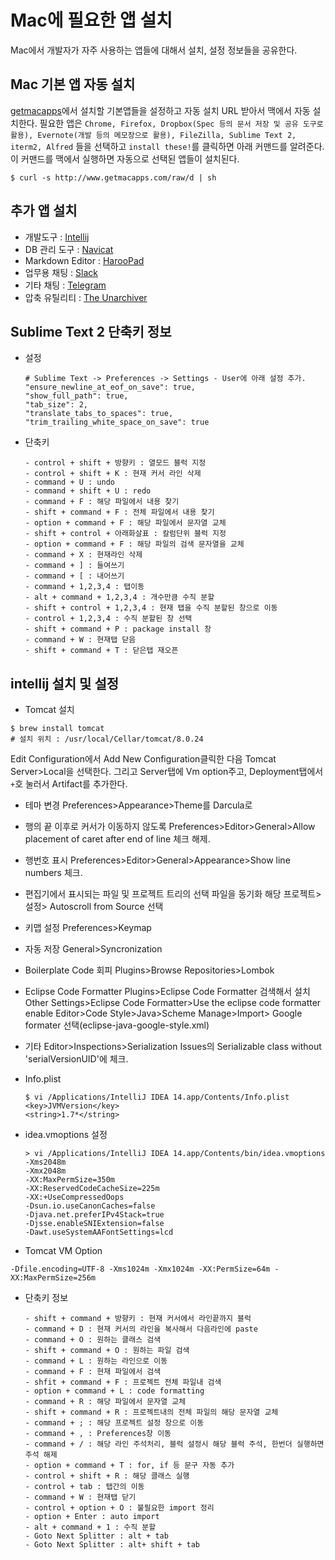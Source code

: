 Mac에 필요한 앱 설치
======================
Mac에서 개발자가 자주 사용하는 앱들에 대해서 설치, 설정 정보들을 공유한다.

Mac 기본 앱 자동 설치
---------------
[getmacapps][getmacapps]에서 설치할 기본앱들을 설정하고 자동 설치 URL 받아서 맥에서 자동 설치한다. 필요한 앱은 `Chrome, Firefox, Dropbox(Spec 등의 문서 저장 및 공유 도구로 활용), Evernote(개발 등의 메모장으로 활용), FileZilla, Sublime Text 2, iterm2, Alfred` 들을 선택하고 `install these!`를 클릭하면 아래 커맨드를 알려준다. 이 커맨드를 맥에서 실행하면 자동으로 선택된 앱들이 설치된다.
```
$ curl -s http://www.getmacapps.com/raw/d | sh
```

추가 앱 설치
---------------
- 개발도구 : [Intellij](https://www.jetbrains.com/idea/)
- DB 관리 도구 : [Navicat](http://www.navicat.com/)
- Markdown Editor : [HarooPad](http://pad.haroopress.com/user.html)
- 업무용 채팅 : [Slack](https://slack.com/apps)
- 기타 채팅 : [Telegram](https://www.telegram.org/)
- 압축 유틸리티 : [The Unarchiver](https://itunes.apple.com/en/app/the-unarchiver/id425424353?mt=12)

Sublime Text 2 단축키 정보
---------------
- 설정
	```
    # Sublime Text -> Preferences -> Settings - User에 아래 설정 추가.
    "ensure_newline_at_eof_on_save": true,
    "show_full_path": true,
    "tab_size": 2,
    "translate_tabs_to_spaces": true,
    "trim_trailing_white_space_on_save": true
    ```

- 단축키
    ```
    - control + shift + 방향키 : 열모드 블럭 지정
    - control + shift + K : 현재 커서 라인 삭제
    - command + U : undo
    - command + shift + U : redo
    - command + F : 해당 파일에서 내용 찾기
    - shift + command + F : 전체 파일에서 내용 찾기
    - option + command + F : 해당 파일에서 문자열 교체
    - shift + control + 아래화살표 : 칼럼단위 블럭 지정
    - option + command + F : 해당 파일의 검색 문자열을 교체
    - command + X : 현재라인 삭제
    - command + ] : 들여쓰기
    - command + [ : 내어쓰기
    - command + 1,2,3,4 : 탭이동
    - alt + command + 1,2,3,4 : 개수만큼 수직 분할
    - shift + control + 1,2,3,4 : 현재 탭을 수직 분할된 창으로 이동
    - control + 1,2,3,4 : 수직 분할된 창 선택
    - shift + command + P : package install 창
    - command + W : 현재탭 닫음
    - shift + command + T : 닫은탭 재오픈
    ```

intellij 설치 및 설정
---------------
- Tomcat 설치
```
$ brew install tomcat
# 설치 위치 : /usr/local/Cellar/tomcat/8.0.24
```
Edit Configuration에서 Add New Configuration클릭한 다음 Tomcat Server>Local을 선택한다. 그리고 Server탭에 Vm option주고, Deployment탭에서 `+`호 눌러서 Artifact를 추가한다.

- 테마 변경
  Preferences>Appearance>Theme를 Darcula로

- 행의 끝 이후로 커서가 이동하지 않도록
 Preferences>Editor>General>Allow placement of caret after end of line 체크 해제.

- 행번호 표시
 Preferences>Editor>General>Appearance>Show line numbers 체크.

- 편집기에서 표시되는 파일 및 프로젝트 트리의 선택 파일을 동기화
 해당 프로젝트>설정> Autoscroll from Source 선택

- 키맵 설정
 Preferences>Keymap

- 자동 저장
 General>Syncronization

- Boilerplate Code 회피
 Plugins>Browse Repositories>Lombok

- Eclipse Code Formatter
 Plugins>Eclipse Code Formatter 검색해서 설치
 Other Settings>Eclipse Code Formatter>Use the eclipse code formatter enable
 Editor>Code Style>Java>Scheme Manage>Import> Google formater 선택(eclipse-java-google-style.xml)

- 기타
 Editor>Inspections>Serialization Issues의 Serializable class without 'serialVersionUID'에 체크.

- Info.plist
    ```
    $ vi /Applications/IntelliJ IDEA 14.app/Contents/Info.plist
    <key>JVMVersion</key>
    <string>1.7*</string>
    ```

- idea.vmoptions 설정
    ```
    > vi /Applications/IntelliJ IDEA 14.app/Contents/bin/idea.vmoptions
    -Xms2048m
    -Xmx2048m
    -XX:MaxPermSize=350m
    -XX:ReservedCodeCacheSize=225m
    -XX:+UseCompressedOops
    -Dsun.io.useCanonCaches=false
    -Djava.net.preferIPv4Stack=true
    -Djsse.enableSNIExtension=false
    -Dawt.useSystemAAFontSettings=lcd
    ```

- Tomcat VM Option
```
-Dfile.encoding=UTF-8 -Xms1024m -Xmx1024m -XX:PermSize=64m -XX:MaxPermSize=256m
```

- 단축키 정보
    ```
    - shift + command + 방향키 : 현재 커서에서 라인끝까지 블럭
    - command + D : 현재 커서의 라인을 복사해서 다음라인에 paste
    - command + O : 원하는 클래스 검색
    - shift + command + O : 원하는 파일 검색
    - command + L : 원하는 라인으로 이동
    - command + F : 현재 파일에서 검색
    - shfit + command + F : 프로젝트 전체 파일내 검색
    - option + command + L : code formatting
    - command + R : 해당 파일에서 문자열 교체
    - shift + command + R : 프로젝트내의 전체 파일의 해당 문자열 교체
    - command + ; : 해당 프로젝트 설정 창으로 이동
    - command + , : Preferences창 이동
    - command + / : 해당 라인 주석처리, 블럭 설정시 해당 블럭 주석, 한번더 실행하면 주석 해제
    - option + command + T : for, if 등 문구 자동 추가
    - control + shift + R : 해당 클래스 실행
    - control + tab : 탭간의 이동
    - command + W : 현재탭 닫기
    - control + option + O : 불필요한 import 정리
    - option + Enter : auto import
    - alt + command + 1 : 수직 분할
    - Goto Next Splitter : alt + tab
    - Goto Next Splitter : alt+ shift + tab
    ```

[getmacapps]: http://www.getmacapps.com
